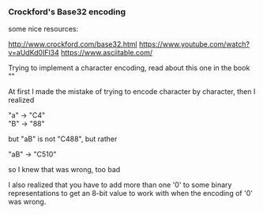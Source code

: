 ### Crockford's Base32 encoding

some nice resources:

http://www.crockford.com/base32.html
https://www.youtube.com/watch?v=aUdKd0IFl34
https://www.asciitable.com/


Trying to implement a character encoding, read about this one in the book ""

At first I made the mistake of trying to encode character by character,
then I realized 

"a" -> "C4"  
"B" -> "88" 

but "aB" is not "C488", but rather 

"aB" -> "C510" 

so I knew that was wrong, too bad

I also realized that you have to add more than one '0' to some
binary representations to get an 8-bit value to work with when the encoding
of '0' was wrong.
